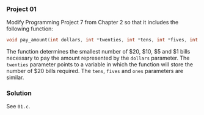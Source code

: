 ### Project 01

Modify Programming Project 7 from Chapter 2 so that it includes the following
function:

```c
void pay_amount(int dollars, int *twenties, int *tens, int *fives, int *ones);
```

The function determines the smallest number of $20, $10, $5 and $1 bills
necessary to pay the amount represented by the `dollars` parameter. The
`twenties` parameter points to a variable in which the function will store the
number of $20 bills required. The `tens`, `fives` and `ones` parameters are
similar.

### Solution

See `01.c`.
